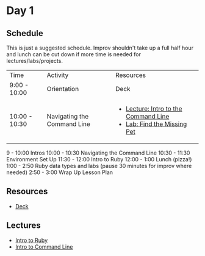 # Day 1

## Schedule

This is just a suggested schedule. Improv shouldn't take up a full half hour and lunch can be cut down if more time is needed for lectures/labs/projects.

<table>
    <tr>
        <td>Time</td>
        <td>Activity</td>
        <td>Resources</td>
    </tr>
    <tr>
        <td>9:00 - 10:00</td>
        <td>Orientation</td>
        <td>Deck</td>
    </tr>
    <tr>
        <td>10:00 - 10:30</td>
        <td>Navigating the Command Line</td>
        <td>
            <ul>
                <li><a href="lectures/intro-to-command-line">Lecture: Intro to the Command Line</a></li>
                <li><a href="https://github.com/learn-co-curriculum/find-missing-pet">Lab: Find the Missing Pet</a></li>
            </ul?
        </td>
    </tr>
</table>

9 - 10:00 Intros
10:00 - 10:30 Navigating the Command Line
10:30 - 11:30 Environment Set Up
11:30 - 12:00 Intro to Ruby
12:00 - 1:00 Lunch (pizza!)
1:00 - 2:50 Ruby data types and labs (pause 30 minutes for improv where needed)
2:50 - 3:00 Wrap Up
Lesson Plan

## Resources

- [Deck](DECK.md)

## Lectures

- [Intro to Ruby](lectures/intro-to-ruby)
- [Intro to Command Line](lectures/intro-to-command-line)
